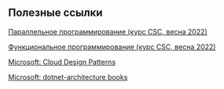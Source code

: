 ## Полезные ссылки 

[Параллельное программирование (курс CSC, весна 2022)](https://www.youtube.com/playlist?list=PLlb7e2G7aSpTBs1GPt-4UygYxK3bVSyZe)

[Функциональное программирование (курс CSC, весна 2022)](https://www.youtube.com/playlist?list=PLlb7e2G7aSpTDub2LFDVBvvjWj-53Gfuh)

[Microsoft: Cloud Design Patterns](https://docs.microsoft.com/en-us/azure/architecture/patterns/)

[Microsoft: dotnet-architecture books](https://github.com/dotnet-architecture/eShopOnContainers/wiki/eBooks)